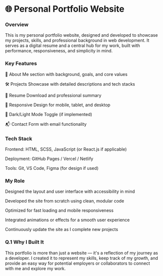 <h1>🌐 Personal Portfolio Website</h1>

<h3>Overview</h3>

This is my personal portfolio website, designed and developed to showcase my projects, skills, and professional background in web development. It serves as a digital resume and a central hub for my work, built with performance, responsiveness, and simplicity in mind.

<h3>Key Features</h3>

🧠 About Me section with background, goals, and core values

🛠️ Projects Showcase with detailed descriptions and tech stacks

📄 Resume Download and professional summary

📱 Responsive Design for mobile, tablet, and desktop

🌙 Dark/Light Mode Toggle (if implemented)

📬 Contact Form with email functionality

<h3>Tech Stack</h3>

Frontend: HTML, SCSS, JavaScript (or React.js if applicable)

Deployment: GitHub Pages / Vercel / Netlify

Tools: Git, VS Code, Figma (for design if used)

<h3>My Role</h3>

Designed the layout and user interface with accessibility in mind

Developed the site from scratch using clean, modular code

Optimized for fast loading and mobile responsiveness

Integrated animations or effects for a smooth user experience

Continuously update the site as I complete new projects

<h3>Q.1 Why I Built It</h3>
This portfolio is more than just a website — it's a reflection of my journey as a developer. I created it to represent my skills, keep track of my growth, and provide an easy way for potential employers or collaborators to connect with me and explore my work.
